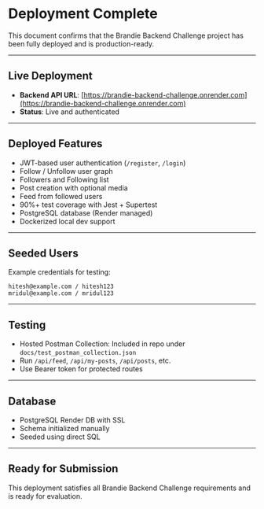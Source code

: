 # Deployment Complete

This document confirms that the Brandie Backend Challenge project has been fully deployed and is production-ready.

---

## Live Deployment

- **Backend API URL**: [https://brandie-backend-challenge.onrender.com](https://brandie-backend-challenge.onrender.com)
- **Status**: Live and authenticated

---

## Deployed Features

- JWT-based user authentication (`/register`, `/login`)
- Follow / Unfollow user graph
- Followers and Following list
- Post creation with optional media
- Feed from followed users
- 90%+ test coverage with Jest + Supertest
- PostgreSQL database (Render managed)
- Dockerized local dev support

---

## Seeded Users

Example credentials for testing:

```
hitesh@example.com / hitesh123
mridul@example.com / mridul123
```

---

## Testing

- Hosted Postman Collection: Included in repo under `docs/test_postman_collection.json`
- Run `/api/feed`, `/api/my-posts`, `/api/posts`, etc.
- Use Bearer token for protected routes

---

## Database

- PostgreSQL Render DB with SSL
- Schema initialized manually
- Seeded using direct SQL

---

## Ready for Submission

This deployment satisfies all Brandie Backend Challenge requirements and is ready for evaluation.